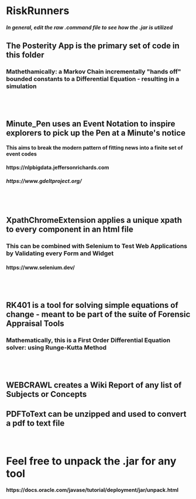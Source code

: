 # RiskRunners
<h5>In general, edit the raw .command file to see how the .jar is utilized</h5>


<h2>The Posterity App is the primary set of code in this folder</h2>
<h3>Mathethamically: a Markov Chain incrementally "hands off" bounded constants to a Differential Equation - resulting in a simulation</h3>

<br>
<br>

<h2>Minute_Pen uses an Event Notation to inspire explorers to pick up the Pen at a Minute's notice</h2>
<h4>This aims to break the modern pattern of fitting news into a finite set of event codes</h4>
<h4>https://nlpbigdata.jeffersonrichards.com</h4>
<h5>https://www.gdeltproject.org/</h5>

<br>
<br>


<h2>XpathChromeExtension applies a unique xpath to every component in an html file</h2>
<h3>This can be combined with Selenium to Test Web Applications by Validating every Form and Widget</h3>
<h4>https://www.selenium.dev/</h4>
<br>
<br>

<h2>RK401 is a tool for solving simple equations of change - meant to be part of the suite of Forensic Appraisal Tools</h2>
<h3>Mathematically, this is a First Order Differential Equation solver: using Runge-Kutta Method</h3>
<br>
<br>


<h2>WEBCRAWL creates a Wiki Report of any list of Subjects or Concepts</h2>
<h2>PDFToText can be unzipped and used to convert a pdf to text file</h2>
<br>
<h1>Feel free to unpack the .jar for any tool</h1>
<h4>https://docs.oracle.com/javase/tutorial/deployment/jar/unpack.html</h4>
<br>
<br>


